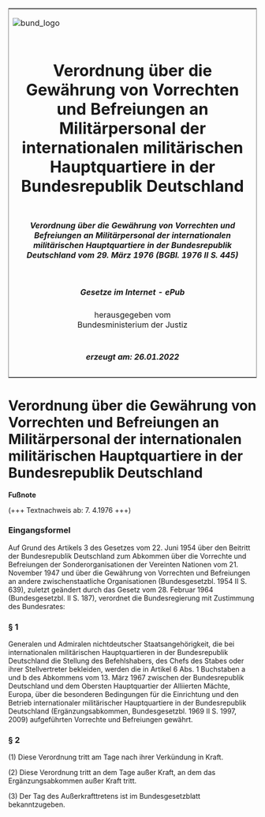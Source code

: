 <span id="DECKBLATT.html"></span>

<table border="0" frame="border" width="100%">

<tr valign="top">

<td align="left">

![bund\_logo](BfJ_2021_Web_de_de.gif)

</td>

<td align="right">

 

</td>

</tr>

<tr align="center" valign="middle">

<td colspan="2">

# Verordnung über die Gewährung von Vorrechten und Befreiungen an Militärpersonal der internationalen militärischen Hauptquartiere in der Bundesrepublik Deutschland

</td>

</tr>

<tr align="center" valign="middle">

<td colspan="2">

##### Verordnung über die Gewährung von Vorrechten und Befreiungen an Militärpersonal der internationalen militärischen Hauptquartiere in der Bundesrepublik Deutschland vom 29. März 1976 (BGBl. 1976 II S. 445)

</td>

</tr>

<tr align="center" valign="middle">

<td colspan="2">

  
  

##### Gesetze im Internet - ePub  
  
herausgegeben vom  
Bundesministerium der Justiz

</td>

</tr>

<tr align="center" valign="bottom">

<td colspan="2">

  
  

##### erzeugt am: 26.01.2022

</td>

</tr>

</table>

<span id="BJNR204450976.html"></span>

# Verordnung über die Gewährung von Vorrechten und Befreiungen an Militärpersonal der internationalen militärischen Hauptquartiere in der Bundesrepublik Deutschland

<div>

  
**Fußnote**

<div class="jnhtml">

<div>

<div class="jurAbsatz">

(+++ Textnachweis ab: 7. 4.1976 +++)

</div>

</div>

</div>

</div>

<span id="BJNR204450976BJNE000100314.html"></span>

### Eingangsformel  

<div>

<div class="jnhtml">

<div>

<div class="jurAbsatz">

Auf Grund des Artikels 3 des Gesetzes vom 22. Juni 1954 über den
Beitritt der Bundesrepublik Deutschland zum Abkommen über die Vorrechte
und Befreiungen der Sonderorganisationen der Vereinten Nationen vom 21.
November 1947 und über die Gewährung von Vorrechten und Befreiungen an
andere zwischenstaatliche Organisationen (Bundesgesetzbl. 1954 II S.
639), zuletzt geändert durch das Gesetz vom 28. Februar 1964
(Bundesgesetzbl. II S. 187), verordnet die Bundesregierung mit
Zustimmung des Bundesrates:

</div>

</div>

</div>

</div>

<span id="BJNR204450976BJNE000200314.html"></span>

### § 1  

<div>

<div class="jnhtml">

<div>

<div class="jurAbsatz">

Generalen und Admiralen nichtdeutscher Staatsangehörigkeit, die bei
internationalen militärischen Hauptquartieren in der Bundesrepublik
Deutschland die Stellung des Befehlshabers, des Chefs des Stabes oder
ihrer Stellvertreter bekleiden, werden die in Artikel 6 Abs. 1
Buchstaben a und b des Abkommens vom 13. März 1967 zwischen der
Bundesrepublik Deutschland und dem Obersten Hauptquartier der Alliierten
Mächte, Europa, über die besonderen Bedingungen für die Einrichtung und
den Betrieb internationaler militärischer Hauptquartiere in der
Bundesrepublik Deutschland (Ergänzungsabkommen, Bundesgesetzbl. 1969 II
S. 1997, 2009) aufgeführten Vorrechte und Befreiungen gewährt.

</div>

</div>

</div>

</div>

<span id="BJNR204450976BJNE000300314.html"></span>

### § 2  

<div>

<div class="jnhtml">

<div>

<div class="jurAbsatz">

(1) Diese Verordnung tritt am Tage nach ihrer Verkündung in Kraft.

</div>

<div class="jurAbsatz">

(2) Diese Verordnung tritt an dem Tage außer Kraft, an dem das
Ergänzungsabkommen außer Kraft tritt.

</div>

<div class="jurAbsatz">

(3) Der Tag des Außerkrafttretens ist im Bundesgesetzblatt
bekanntzugeben.

</div>

</div>

</div>

</div>
